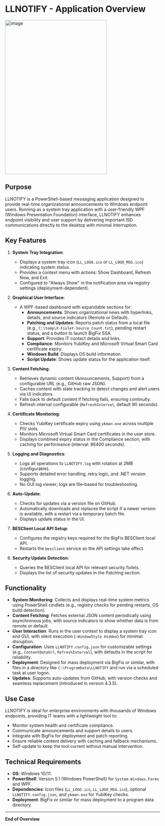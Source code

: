# LLNOTIFY - Application Overview
<img width="331" height="502" alt="image" src="https://github.com/user-attachments/assets/58f7d58d-ad06-4472-9290-abfbe7b8c516" />


## Purpose

LLNOTIFY is a PowerShell-based messaging application designed to provide real-time organizational announcements to Windows endpoint users. Running as a system tray application with a user-friendly WPF (Windows Presentation Foundation) interface, LLNOTIFY enhances endpoint visibility and user support by delivering important ISD communications directly to the desktop with minimal interruption.

## Key Features

1. **System Tray Integration**:
   - Displays a system tray icon (`LL_LOGO.ico` or `LL_LOGO_MSG.ico`) indicating system status.
   - Provides a context menu with actions: Show Dashboard, Refresh Now, and Exit.
   - Configured to "Always Show" in the notification area via registry settings (deployment-dependent).

2. **Graphical User Interface**:
   - A WPF-based dashboard with expandable sections for:
     - **Announcements**: Shows organizational news with hyperlinks, details, and source indicators (Remote or Default).
     - **Patching and Updates**: Reports patch status from a local file (e.g., `C:\temp\X-Fixlet-Source_Count.txt`), pending restart status, and a button to launch BigFix SSA.
     - **Support**: Provides IT contact details and links.
     - **Compliance**: Monitors YubiKey and Microsoft Virtual Smart Card certificate expiry.
     - **Windows Build**: Displays OS build information.
     - **Script Update**: Shows update status for the application itself.

3. **Content Fetching**:
   - Retrieves dynamic content (Announcements, Support) from a configurable URL (e.g., GitHub raw JSON).
   - Caches content with state tracking to detect changes and alert users via UI indicators.
   - Falls back to default content if fetching fails, ensuring continuity.
   - Refresh interval configurable (`RefreshInterval`, default 90 seconds).

4. **Certificate Monitoring**:
   - Checks YubiKey certificate expiry using `ykman.exe` across multiple PIV slots.
   - Monitors Microsoft Virtual Smart Card certificates in the user store.
   - Displays combined expiry status in the Compliance section, with caching for performance (interval: 86400 seconds).

5. **Logging and Diagnostics**:
   - Logs all operations to `LLNOTIFY.log` with rotation at 2MB (configurable).
   - Supports detailed error handling, retry logic, and .NET version logging.
   - No GUI log viewer; logs are file-based for troubleshooting.

6. **Auto-Update**:
   - Checks for updates via a version file on GitHub.
   - Automatically downloads and replaces the script if a newer version is available, with a restart via a temporary batch file.
   - Displays update status in the UI.
7. **BESClient Local API Setup**:
   - Configures the registry keys required for the BigFix BESClient local API.
   - Restarts the `besclient` service so the API settings take effect.
8. **Security Update Detection**:
   - Queries the BESClient local API for relevant security fixlets.
   - Displays the list of security updates in the Patching section.

## Functionality

- **System Monitoring**: Collects and displays real-time system metrics using PowerShell cmdlets (e.g., registry checks for pending restarts, OS build detection).
- **Content Fetching**: Fetches external JSON content periodically using asynchronous jobs, with source indicators to show whether data is from remote or default.
- **User Interaction**: Runs in the user context to display a system tray icon and GUI, with silent execution (`-WindowStyle Hidden`) for minimal disruption.
- **Configuration**: Uses `LLNOTIFY.config.json` for customizable settings (e.g., `ContentDataUrl`, `RefreshInterval`), with defaults in the script for reliability.
- **Deployment**: Designed for mass deployment via BigFix or similar, with files in a directory like `C:\ProgramData\LLNOTIFY` and run via a scheduled task at user logon.
- **Updates**: Supports auto-updates from GitHub, with version checks and seamless replacement (introduced in version 4.3.5).

## Use Case

LLNOTIFY is ideal for enterprise environments with thousands of Windows endpoints, providing IT teams with a lightweight tool to:
- Monitor system health and certificate compliance.
- Communicate announcements and support details to users.
- Integrate with BigFix for deployment and patch reporting.
- Ensure reliable content delivery with caching and fallback mechanisms.
- Self-update to keep the tool current without manual intervention.

## Technical Requirements

- **OS**: Windows 10/11.
- **PowerShell**: Version 5.1 (Windows PowerShell) for `System.Windows.Forms` and WPF.
- **Dependencies**: Icon files (`LL_LOGO.ico`, `LL_LOGO_MSG.ico`), optional `LLNOTIFY.config.json`, and `ykman.exe` for YubiKey checks.
- **Deployment**: BigFix or similar for mass deployment to a program data directory.

---

**End of Overview**
